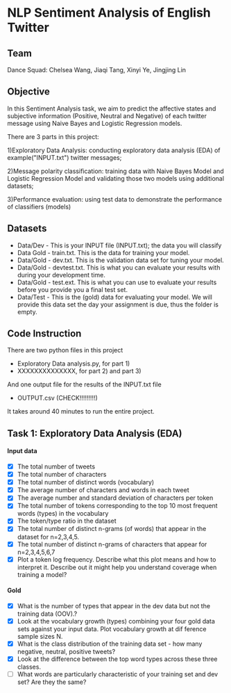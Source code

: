 # NLP Sentiment Analysis of English Twitter
## Team
Dance Squad: Chelsea Wang, Jiaqi Tang, Xinyi Ye, Jingjing Lin

## Objective
In this Sentiment Analysis task, we aim to predict the affective states and subjective information (Positive, Neutral and Negative) of each twitter message using Naive Bayes and Logistic Regression models. 


There are 3 parts in this project:

1)Exploratory Data Analysis: conducting exploratory data analysis (EDA) of example("INPUT.txt") twitter messages; 

2)Message polarity classification: training data with Naive Bayes Model and Logistic Regression Model and validating those two models using additional datasets;

3)Performance evaluation: using test data to demonstrate the performance of classifiers (models)


## Datasets

+ Data/Dev - This is your INPUT file (INPUT.txt); the data you will classify
+ Data Gold - train.txt. This is the data for training your model.
+ Data/Gold - dev.txt. This is the validation data set for tuning your model.
+ Data/Gold - devtest.txt. This is what you can evaluate your results with during your development time.
+ Data/Gold - test.ext.  This is what you can use to evaluate your results before you provide you a final test set.
+ Data/Test - This is the (gold) data for evaluating your model. We will provide this data set the day your assignment is due, thus the folder is empty.

## Code Instruction
There are two python files in this project

 - Exploratory Data analysis.py, for part 1)
 - XXXXXXXXXXXXXX, for part 2) and part 3)
 
 And one output file for the results of the INPUT.txt file
 
 - OUTPUT.csv (CHECK!!!!!!!!!) 
 
 It takes around 40 minutes to run the entire project.

## Task 1: Exploratory Data Analysis (EDA)

#### Input data
- [x] The total number of tweets
- [x] The total number of characters
- [x] The total number of distinct words (vocabulary)
- [x] The average number of characters and words in each tweet
- [x] The average number and standard deviation of characters per token
- [x] The total number of tokens corresponding to the top 10 most frequent words (types) in the vocabulary
- [x] The token/type ratio in the dataset
- [x] The total number of distinct n-grams (of words) that appear in the dataset for n=2,3,4,5.
- [x] The total number of distinct n-grams of characters that appear for n=2,3,4,5,6,7
- [x] Plot a token log frequency. Describe what this plot means and how to interpret it. Describe out it might help you understand coverage when training a model?

#### Gold
- [x] What is the number of types that appear in the dev data but not the training data (OOV).?
- [x] Look at the vocabulary growth (types) combining your four gold data sets against your input data. Plot vocabulary growth at dif ference sample sizes N. 
- [x] What is the class distribution of the training data set - how many negative, neutral, positive tweets?
- [x] Look at the difference between the top word types across these three classes.
- [ ] What words are particularly characteristic of your training set and dev set? Are they the same? 
